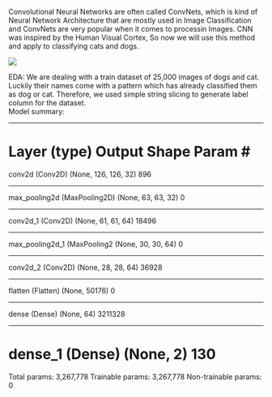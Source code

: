 Convolutional Neural Networks are often called ConvNets, which is kind of Neural Network Architecture that are mostly used in Image Classification and ConvNets are very popular when it comes to processin Images. CNN was inspired by the Human Visual Cortex, So now we will use this method and apply to classifying cats and dogs.

![](model_explain)

EDA:
We are dealing with a train dataset of 25,000 images of dogs and cat. Luckily their names come with a pattern which has already classified them as dog or cat. Therefore, we used simple string slicing to generate label column for the dataset.  
Model summary:
_________________________________________________________________
Layer (type)                 Output Shape              Param #   
=================================================================
conv2d (Conv2D)              (None, 126, 126, 32)      896       
_________________________________________________________________
max_pooling2d (MaxPooling2D) (None, 63, 63, 32)        0         
_________________________________________________________________
conv2d_1 (Conv2D)            (None, 61, 61, 64)        18496     
_________________________________________________________________
max_pooling2d_1 (MaxPooling2 (None, 30, 30, 64)        0         
_________________________________________________________________
conv2d_2 (Conv2D)            (None, 28, 28, 64)        36928     
_________________________________________________________________
flatten (Flatten)            (None, 50176)             0         
_________________________________________________________________
dense (Dense)                (None, 64)                3211328   
_________________________________________________________________
dense_1 (Dense)              (None, 2)                 130       
=================================================================
Total params: 3,267,778
Trainable params: 3,267,778
Non-trainable params: 0
